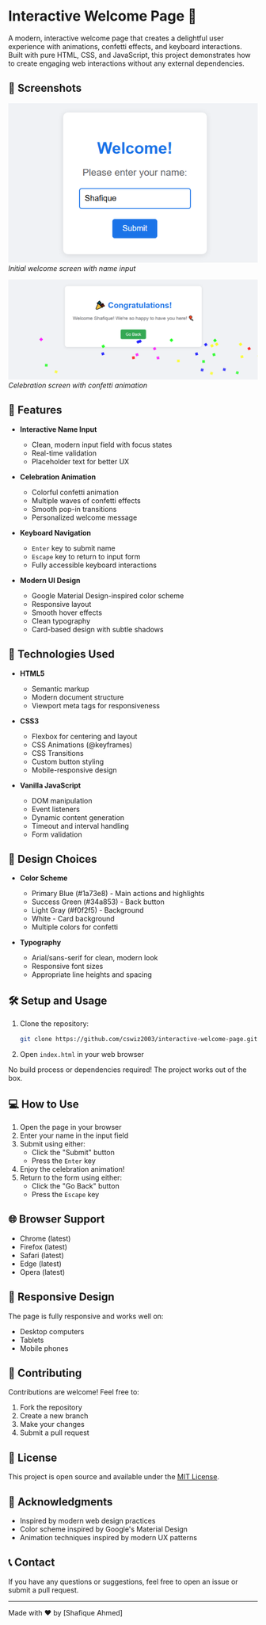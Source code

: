 # Interactive Welcome Page 🎉

A modern, interactive welcome page that creates a delightful user experience with animations, confetti effects, and keyboard interactions. Built with pure HTML, CSS, and JavaScript, this project demonstrates how to create engaging web interactions without any external dependencies.

## 📸 Screenshots

![Welcome Screen](screenshots/Welcome.png)
*Initial welcome screen with name input*

![Celebration Screen](screenshots/Confetti.png)
*Celebration screen with confetti animation*

## 🌟 Features

- **Interactive Name Input**
  - Clean, modern input field with focus states
  - Real-time validation
  - Placeholder text for better UX

- **Celebration Animation**
  - Colorful confetti animation
  - Multiple waves of confetti effects
  - Smooth pop-in transitions
  - Personalized welcome message

- **Keyboard Navigation**
  - `Enter` key to submit name
  - `Escape` key to return to input form
  - Fully accessible keyboard interactions

- **Modern UI Design**
  - Google Material Design-inspired color scheme
  - Responsive layout
  - Smooth hover effects
  - Clean typography
  - Card-based design with subtle shadows

## 🚀 Technologies Used

- **HTML5**
  - Semantic markup
  - Modern document structure
  - Viewport meta tags for responsiveness

- **CSS3**
  - Flexbox for centering and layout
  - CSS Animations (@keyframes)
  - CSS Transitions
  - Custom button styling
  - Mobile-responsive design

- **Vanilla JavaScript**
  - DOM manipulation
  - Event listeners
  - Dynamic content generation
  - Timeout and interval handling
  - Form validation

## 🎨 Design Choices

- **Color Scheme**
  - Primary Blue (#1a73e8) - Main actions and highlights
  - Success Green (#34a853) - Back button
  - Light Gray (#f0f2f5) - Background
  - White - Card background
  - Multiple colors for confetti

- **Typography**
  - Arial/sans-serif for clean, modern look
  - Responsive font sizes
  - Appropriate line heights and spacing

## 🛠️ Setup and Usage

1. Clone the repository:
   ```bash
   git clone https://github.com/cswiz2003/interactive-welcome-page.git
   ```

2. Open `index.html` in your web browser

No build process or dependencies required! The project works out of the box.

## 💻 How to Use

1. Open the page in your browser
2. Enter your name in the input field
3. Submit using either:
   - Click the "Submit" button
   - Press the `Enter` key
4. Enjoy the celebration animation!
5. Return to the form using either:
   - Click the "Go Back" button
   - Press the `Escape` key

## 🌐 Browser Support

- Chrome (latest)
- Firefox (latest)
- Safari (latest)
- Edge (latest)
- Opera (latest)

## 📱 Responsive Design

The page is fully responsive and works well on:
- Desktop computers
- Tablets
- Mobile phones

## 🤝 Contributing

Contributions are welcome! Feel free to:
1. Fork the repository
2. Create a new branch
3. Make your changes
4. Submit a pull request

## 📜 License

This project is open source and available under the [MIT License](LICENSE).

## 🙏 Acknowledgments

- Inspired by modern web design practices
- Color scheme inspired by Google's Material Design
- Animation techniques inspired by modern UX patterns

## 📞 Contact

If you have any questions or suggestions, feel free to open an issue or submit a pull request.

---
Made with ❤️ by [Shafique Ahmed] 
